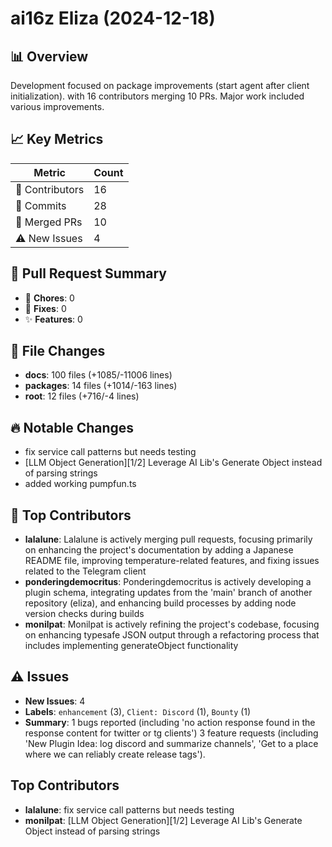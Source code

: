 # ai16z Eliza (2024-12-18)
    
## 📊 Overview
Development focused on package improvements (start agent after client initialization). with 16 contributors merging 10 PRs. Major work included various improvements.

## 📈 Key Metrics
| Metric | Count |
|---------|--------|
| 👥 Contributors | 16 |
| 📝 Commits | 28 |
| 🔄 Merged PRs | 10 |
| ⚠️ New Issues | 4 |

## 🔄 Pull Request Summary
- 🧹 **Chores**: 0
- 🐛 **Fixes**: 0
- ✨ **Features**: 0

## 📁 File Changes
- **docs**: 100 files (+1085/-11006 lines)
- **packages**: 14 files (+1014/-163 lines)
- **root**: 12 files (+716/-4 lines)

## 🔥 Notable Changes
- fix service call patterns but needs testing
- [LLM Object Generation][1/2] Leverage AI Lib's Generate Object instead of parsing strings
- added working pumpfun.ts

## 👥 Top Contributors
- **lalalune**: Lalalune is actively merging pull requests, focusing primarily on enhancing the project's documentation by adding a Japanese README file, improving temperature-related features, and fixing issues related to the Telegram client
- **ponderingdemocritus**: Ponderingdemocritus is actively developing a plugin schema, integrating updates from the 'main' branch of another repository (eliza), and enhancing build processes by adding node version checks during builds
- **monilpat**: Monilpat is actively refining the project's codebase, focusing on enhancing typesafe JSON output through a refactoring process that includes implementing generateObject functionality

## ⚠️ Issues
- **New Issues**: 4
- **Labels**: `enhancement` (3), `Client: Discord` (1), `Bounty` (1)
- **Summary**: 1 bugs reported (including 'no action response found in the response content for twitter or tg clients') 3 feature requests (including 'New Plugin Idea: log discord and summarize channels', 'Get to a place where we can reliably create release tags').

## Top Contributors
- **lalalune**: fix service call patterns but needs testing
- **monilpat**: [LLM Object Generation][1/2] Leverage AI Lib's Generate Object instead of parsing strings